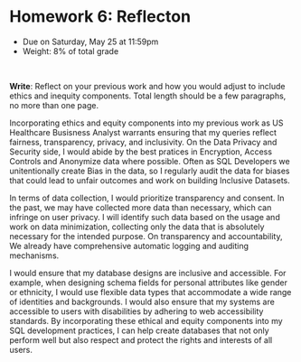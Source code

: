 # Homework 6: Reflecton

- Due on Saturday, May 25 at 11:59pm
- Weight: 8% of total grade

<br>

**Write**: Reflect on your previous work and how you would adjust to include ethics and inequity components. Total length should be a few paragraphs, no more than one page.

Incorporating ethics and equity components into my previous work as US Healthcare Busisness Analyst warrants ensuring that my queries reflect fairness, transparency, privacy, and inclusivity. On the Data Privacy and Security side, I would abide by the best pratices in Encryption, Access Controls and Anonymize data where possible. Often as SQL Developers we unitentionally create Bias in the data, so I regularly audit the data for biases that could lead to unfair outcomes and work on building Inclusive Datasets.

In terms of data collection, I would prioritize transparency and consent. In the past, we may have collected more data than necessary, which can infringe on user privacy. I will identify such data based on the usage and work on data minimization, collecting only the data that is absolutely necessary for the intended purpose. On transparency and accountability, We already have comprehensive automatic logging and auditing mechanisms. 

 I would ensure that my database designs are inclusive and accessible. For example, when designing schema fields for personal attributes like gender or ethnicity, I would use flexible data types that accommodate a wide range of identities and backgrounds. I would also ensure that my systems are accessible to users with disabilities by adhering to web accessibility standards. By incorporating these ethical and equity components into my SQL development practices, I can help create databases that not only perform well but also respect and protect the rights and interests of all users. 

